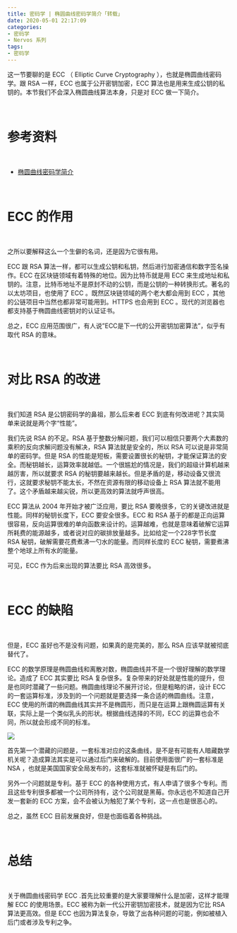 ```yaml
---
title: 密码学 | 椭圆曲线密码学简介「转载」
date: 2020-05-01 22:17:09
categories:
- 密码学
- Nervos 系列
tags:
- 密码学
---
```

这一节要聊的是 ECC （ Elliptic Curve Cryptography ），也就是椭圆曲线密码学。跟 RSA 一样，ECC 也属于公开密钥加密，ECC 算法也是用来生成公钥的私钥的。本节我们不会深入椭圆曲线算法本身，只是对 ECC 做一下简介。

<!-- more -->

<br/>

# 参考资料

<br/>

- [椭圆曲线密码学简介](https://learning.nervos.org/crypto-block/11-ecc.html)

<br/>

# ECC 的作用

<br/>

之所以要解释这么一个生僻的名词，还是因为它很有用。

ECC 跟 RSA 算法一样，都可以生成公钥和私钥，然后进行加密通信和数字签名操作。ECC 在区块链领域有着特殊的地位。因为比特币就是用 ECC 来生成地址和私钥的。注意，比特币地址不是原封不动的公钥，而是公钥的一种转换形式。著名的以太坊项目，也使用了 ECC 。既然区块链领域的两个老大都会用到 ECC ，其他的公链项目中当然也都非常可能用到。HTTPS 也会用到 ECC 。现代的浏览器也都支持基于椭圆曲线密钥对的认证证书。

总之，ECC 应用范围很广，有人说”ECC是下一代的公开密钥加密算法”，似乎有取代 RSA 的意味。

<br/>

# 对比 RSA 的改进

<br/>

我们知道 RSA 是公钥密码学的鼻祖，那么后来者 ECC 到底有何改进呢？其实简单来说就是两个字“性能”。

我们先说 RSA 的不足。RSA 基于整数分解问题，我们可以相信只要两个大素数的乘积的反向求解问题没有解决，RSA 算法就是安全的，所以 RSA 可以说是非常简单的密码学。但是 RSA 的性能是短板，需要设置很长的秘钥，才能保证算法的安全。而秘钥越长，运算效率就越低。一个很尴尬的情况是，我们的超级计算机越来越厉害，所以就要求 RSA 的秘钥要越来越长。但是矛盾的是，移动设备又很流行，这就要求秘钥不能太长，不然在资源有限的移动设备上 RSA 算法就不能用了。这个矛盾越来越尖锐，所以更高效的算法就呼声很高。

ECC 算法从 2004 年开始才被广泛应用，要比 RSA 要晚很多，它的关键改进就是性能。同样的秘钥长度下，ECC 要安全很多。ECC 和 RSA 基于的都是正向运算很容易，反向运算很难的单向函数来设计的。运算越难，也就是意味着破解它运算所耗费的能源越多，或者说对应的碳排放量越多。比如给定一个228字节长度 RSA 秘钥，破解需要花费煮沸一勺水的能量。而同样长度的 ECC 秘钥，需要煮沸整个地球上所有水的能量。

可见，ECC 作为后来出现的算法要比 RSA 高效很多。

<br/>

# ECC 的缺陷

<br/>

但是，ECC 虽好也不是没有问题，如果真的是完美的，那么 RSA 应该早就被彻底替代了。

ECC 的数学原理是椭圆曲线和离散对数，椭圆曲线并不是一个很好理解的数学理论。造成了 ECC 其实要比 RSA 复杂很多。复杂带来的好处就是性能的提升，但是也同时潜藏了一些问题。椭圆曲线理论不展开讨论，但是粗略的讲，设计 ECC 的一套运算标准，涉及到的一个问题就是要选择一条合适的椭圆曲线。注意，ECC 使用的所谓的椭圆曲线其实并不是椭圆形，而只是在运算上跟椭圆运算有关联，实际上是一个类似乳头的形状。根据曲线选择的不同，ECC 的运算也会不同，所以就会形成不同的标准。

![](/images/cryptography/9_0.jpg)

首先第一个潜藏的问题是，一套标准对应的这条曲线，是不是有可能有人暗藏数学机关呢？造成算法其实是可以通过后门来破解的。目前使用面很广的一套标准是 NSA ，也就是美国国家安全局发布的，这套标准就被怀疑是有后门的。

另外一个问题就是专利。基于 ECC 的各种使用方式，有人申请了很多个专利。而且这些专利很多都被一个公司所持有，这个公司就是黑莓。你永远也不知道自己开发一套新的 ECC 方案，会不会被认为触犯了某个专利，这一点也是很恶心的。

总之，虽然 ECC 目前发展良好，但是也面临着各种挑战。

<br/>

# 总结

<br/>

关于椭圆曲线密码学 ECC .首先比较重要的是大家要理解什么是加密，这样才能理解 ECC 的使用场景。ECC 被称为新一代公开密钥加密技术，就是因为它比 RSA 算法更高效。但是 ECC 也因为算法复杂，导致了出各种问题的可能，例如被植入后门或者涉及专利之争。